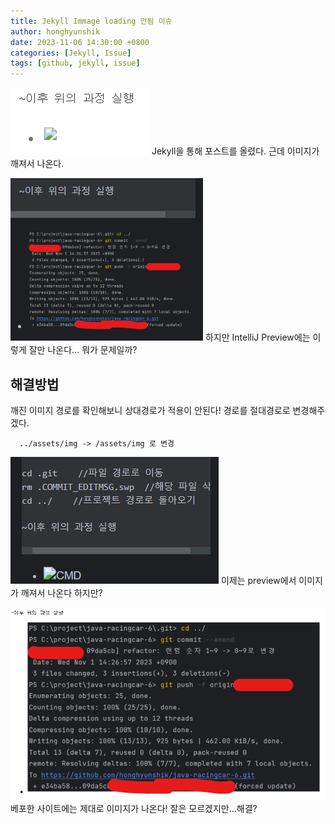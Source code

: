 ```yaml
---
title: Jekyll Immage loading 안됨 이슈
author: honghyunshik
date: 2023-11-06 14:30:00 +0800
categories: [Jekyll, Issue]
tags: [github, jekyll, issue]
---
```

![](/assets/img/2023-11-06-image-loading-issue/immage-not-loading.png)
Jekyll을 통해 포스트를 올렸다. 근데 이미지가 깨져서 나온다.

![](/assets/img/2023-11-06-image-loading-issue/immage-loading-in-preview.png)
하지만 IntelliJ Preview에는 이렇게 잘만 나온다... 뭐가 문제일까?

## 해결방법
깨진 이미지 경로를 확인해보니 상대경로가 적용이 안된다!
경로를 절대경로로 변경해주겠다.

      ../assets/img -> /assets/img 로 변경


![](/assets/img/2023-11-06-image-loading-issue/immage-not-loading-in-preview.png)
이제는 preview에서 이미지가 깨져서 나온다 하지만?

![](/assets/img/2023-11-06-image-loading-issue/immage-loading-in-site.png)
베포한 사이트에는 제대로 이미지가 나온다! 잘은 모르겠지만...해결?
